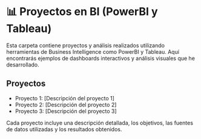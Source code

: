 # 📊 Proyectos en BI (PowerBI y Tableau)

Esta carpeta contiene proyectos y análisis realizados utilizando herramientas de Business Intelligence como PowerBI y Tableau. Aquí encontrarás ejemplos de dashboards interactivos y análisis visuales que he desarrollado.

## Proyectos
- Proyecto 1: [Descripción del proyecto 1]
- Proyecto 2: [Descripción del proyecto 2]
- Proyecto 3: [Descripción del proyecto 3]

Cada proyecto incluye una descripción detallada, los objetivos, las fuentes de datos utilizadas y los resultados obtenidos.